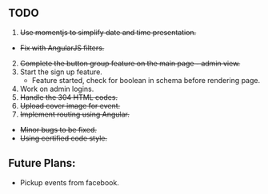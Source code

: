 ## TODO

1. ~~Use momentjs to simplify date and time presentation.~~
  - ~~Fix with AngularJS filters.~~
2. ~~Complete the button group feature on the main page - admin view.~~
3. Start the sign up feature.
   - Feature started, check for boolean in schema before rendering page.
4. Work on admin logins.
5. ~~Handle the 304 HTML codes.~~
6. ~~Upload cover image for event.~~
7. ~~Implement routing using Angular.~~
  - ~~Minor bugs to be fixed.~~
  - ~~Using certified code style.~~

## Future Plans:
- Pickup events from facebook.
